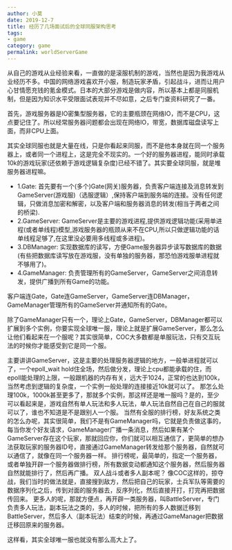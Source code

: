 ```yaml
---
author: 小莫
date: 2019-12-7
title: 经历了几场面试后的全球同服架构思考
tags:
- game
category: game
permalink: worldServerGame
---
```

从自己的游戏从业经验来看，一直做的是滚服机制的游戏，当然也是因为我游戏从业经历不多。中国的网络游戏喜欢开小服，制造玩家矛盾，引起战斗，进而让用户心甘情愿充钱的氪金模式。日本的大部分游戏是做内容，所以基本上都是同服机制，但是因为知识水平受限面试表现并不尽如意，之后专门查资料研究了一番。
<!-- more -->
首先，游戏服务器是IO密集型服务器，它的主要瓶颈在网络IO，而不是CPU，这点要记住了。所以经常服务器问题都会出现在网络IO，带宽，数据库磁盘读写上面，而非CPU上面。

其实全球同服也就是大量在线，只是你看起来同服，而不是他本身就在同一个服务器上，或者同一个进程上，这是完全不现实的。一个好的服务器进程，能同时承载10k的游戏玩家(还依赖于游戏逻辑复杂度)已经不错了。其实要全球同服，就是堆服务器进程嘛。

- 1.Gate: 首先要有一个(多个)Gate(网关)服务器，负责客户端连接及消息转发到GameServer(游戏服)（选服逻辑）,保持客户端到服务端的连接。没有任何逻辑，只做消息加密和解密，以及客户端和服务器消息的转发(相当于两者之间的桥梁).
- 2.GameServer: GameServer是主要的游戏进程,提供游戏逻辑功能(采用单进程(或者单线程)模型,游戏服务器的瓶颈从来不在CPU,所以只做逻辑功能的话单线程足够了,在这里没必要用多线程或多进程)。
- 3.DBManager: 实现数据库的读写，方便Game服务器异步读写数据库的数据(有些把数据库读写放在游戏服，没有单独的服务器，那恐怕游戏服单进程就不够用了)。
- 4.GameManager: 负责管理所有的GameServer，GameServer之间消息转发，提供广播到所有Game的功能。

客户端连Gate，Gate连GameServer，GameServer连DBManager，GameManager管理所有的GameServer并通知所有的Gate。

除了GameManager只有一个，理论上Gate，GameServer，DBManager都可以扩展到多个实例，你要实现全球唯一服，理论上就是扩展GameServer，那么怎么让他们看起来在一个服呢？其实很简单，COC大多数都是单服玩法，只有交互玩法的时候你才能感受到它是同一个服。

主要讲讲GameServer，这是主要的处理服务器逻辑的地方，一般单进程就可以了，一个epoll_wait hold住全场，然后做分发，理论上cpu都能承载的住，而epoll能处理的上限，一般跟机器的内存有关，远大于1024，正常的也达到100k，当然考虑到逻辑的复杂度，一个实例一般处理的连接接近10k就可以了。
那怎么处理100k，1000k甚至更多了，那就多个实例，那这样还是唯一服吗？是的，至少可以看起来是，游戏自然有单人玩法和多人玩法，单人玩法自然自己在自己的服就可以了，谁也不知道是不是跟别人一个服。
当然有全服的排行榜，好友系统之类的怎么办呢，其实很简单，我们不是有GameManager吗，它就是负责做这事的，每当你发个好友请求，GameManager广播一条消息，然后如果有某个GameServer存在这个玩家，那就回应你，你们就可以相互通信了，更简单的想办法获取玩家的服务器ID号，直接通过GameManager转发给那个服务器，自然就可以通信了，就像在同一个服务器一样。
排行榜呢，最简单的，指定一个服务器，或者单独开辟一个服务器做排行榜，所有数据变动都通知这个服务器，然后服务器自然就能排行了，然后再广播。
双人战斗或者多人副本呢？
像COC这样的，掠夺战，我们当时的做法就是，直接搜到敌方，然后把自己的玩家，士兵军队等需要的数据序列化之后，传到对面的服务器去，反序列化，然后直接开打，打完再把数据传回来。
更多人的呢，那就方便点，再开辟一类服务器，叫BattleServer，专门负责多人玩法，副本玩法之类的，多人的时候，把所有的多人数据迁移到BattleServer，然后多人（副本玩法）结束的时候，再通过GameManager把数据迁移回原来的服务器。

这样看，其实全球唯一服也就没有那么高大上了。
